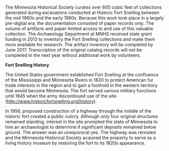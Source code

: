 
The Minnesota Historical Society curates over 600 cubic feet of collections generated during excavations conducted at Historic Fort Snelling between the mid 1960s and the early 1980s. Because this work took place in a largely pre-digital era, the documentation consisted of paper records only. The volume of artifacts and paper limited access to and use of this valuable collection. The Archaeology Department at MNHS received state grant funding in 2013 to inventory the Fort Snelling collections and make them more available for research. The artifact inventory will be completed by June 2017. Transcription of the original catalog records will not be completed in the next year without additional work by volunteers.

**Fort Snelling History**

The United States government established Fort Snelling at the confluence of the Mississippi and Minnesota Rivers in 1820 to protect American fur trade interests in the region and to gain a foothold in the western territory that would become Minnesota. The fort served various military functions until 1945 when the army discontinued use of the site. (http://www.historicfortsnelling.org/history).

In 1956, proposed construction of a highway through the middle of the historic fort created a public outcry. Although only four original structures remained standing, interest in the site prompted the state of Minnesota to hire an archaeologist to determine if significant deposits remained below ground. The answer was an unequivocal yes. The highway was rerouted and the Minnesota Historical Society acquired the property to serve as a living history museum by restoring the fort to its 1820s appearance.
